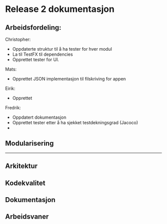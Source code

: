 # Release 2 dokumentasjon

## Arbeidsfordeling:

Christopher:
- Oppdaterte struktur til å ha tester for hver modul
- La til TestFX til dependencies
- Opprettet tester for UI.

Mats:
- Opprettet JSON implementasjon til filskriving for appen

Eirik:
- Opprettet 

Fredrik:
- Oppdatert dokumentasjon
- Opprettet tester etter å ha sjekket testdekningsgrad (Jacoco)
- 

## Modularisering


---
## Arkitektur


## Kodekvalitet


## Dokumentasjon

## Arbeidsvaner

